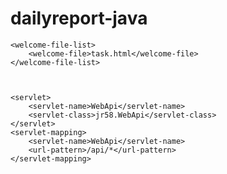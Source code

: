 # dailyreport-java


<?xml version="1.0" encoding="UTF-8"?>
<web-app version="3.0" xmlns="http://java.sun.com/xml/ns/javaee" xmlns:xsi="http://www.w3.org/2001/XMLSchema-instance" xsi:schemaLocation="http://java.sun.com/xml/ns/javaee                       http://java.sun.com/xml/ns/javaee/web-app_3_0.xsd">


    <welcome-file-list>
        <welcome-file>task.html</welcome-file>
    </welcome-file-list>



	<servlet>
	    <servlet-name>WebApi</servlet-name>
	    <servlet-class>jr58.WebApi</servlet-class>
	</servlet>
	<servlet-mapping>
	    <servlet-name>WebApi</servlet-name>
	    <url-pattern>/api/*</url-pattern>
	</servlet-mapping>
</web-app>